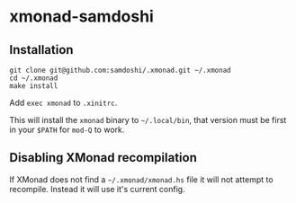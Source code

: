 # xmonad-samdoshi

## Installation

```
git clone git@github.com:samdoshi/.xmonad.git ~/.xmonad
cd ~/.xmonad
make install
```

Add `exec xmonad` to `.xinitrc`.

This will install the `xmonad` binary to `~/.local/bin`, that version must be first in your `$PATH` for `mod-Q` to work.

## Disabling XMonad recompilation

If XMonad does not find a `~/.xmonad/xmonad.hs` file it will not attempt to recompile. Instead it will use it's current config.
